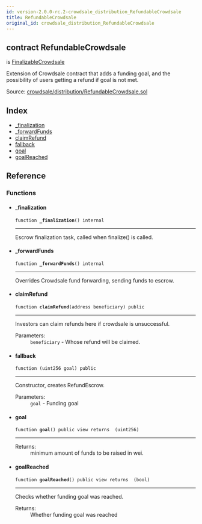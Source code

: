 ```yaml
---
id: version-2.0.0-rc.2-crowdsale_distribution_RefundableCrowdsale
title: RefundableCrowdsale
original_id: crowdsale_distribution_RefundableCrowdsale
---
```


<div class="contract-doc"><div class="contract"><h2 class="contract-header"><span class="contract-kind">contract</span> RefundableCrowdsale</h2><p class="base-contracts"><span>is</span> <a href="crowdsale_distribution_FinalizableCrowdsale.html">FinalizableCrowdsale</a></p><p class="description">Extension of Crowdsale contract that adds a funding goal, and the possibility of users getting a refund if goal is not met.</p><div class="source">Source: <a href="https://github.com/OpenZeppelin/zeppelin-solidity/blob/v2.0.0-rc.2/contracts/crowdsale/distribution/RefundableCrowdsale.sol" target="_blank">crowdsale/distribution/RefundableCrowdsale.sol</a></div></div><div class="index"><h2>Index</h2><ul><li><a href="crowdsale_distribution_RefundableCrowdsale.html#_finalization">_finalization</a></li><li><a href="crowdsale_distribution_RefundableCrowdsale.html#_forwardFunds">_forwardFunds</a></li><li><a href="crowdsale_distribution_RefundableCrowdsale.html#claimRefund">claimRefund</a></li><li><a href="crowdsale_distribution_RefundableCrowdsale.html#">fallback</a></li><li><a href="crowdsale_distribution_RefundableCrowdsale.html#goal">goal</a></li><li><a href="crowdsale_distribution_RefundableCrowdsale.html#goalReached">goalReached</a></li></ul></div><div class="reference"><h2>Reference</h2><div class="functions"><h3>Functions</h3><ul><li><div class="item function"><span id="_finalization" class="anchor-marker"></span><h4 class="name">_finalization</h4><div class="body"><code class="signature">function <strong>_finalization</strong><span>() </span><span>internal </span></code><hr/><div class="description"><p>Escrow finalization task, called when finalize() is called.</p></div></div></div></li><li><div class="item function"><span id="_forwardFunds" class="anchor-marker"></span><h4 class="name">_forwardFunds</h4><div class="body"><code class="signature">function <strong>_forwardFunds</strong><span>() </span><span>internal </span></code><hr/><div class="description"><p>Overrides Crowdsale fund forwarding, sending funds to escrow.</p></div></div></div></li><li><div class="item function"><span id="claimRefund" class="anchor-marker"></span><h4 class="name">claimRefund</h4><div class="body"><code class="signature">function <strong>claimRefund</strong><span>(address beneficiary) </span><span>public </span></code><hr/><div class="description"><p>Investors can claim refunds here if crowdsale is unsuccessful.</p></div><dl><dt><span class="label-parameters">Parameters:</span></dt><dd><div><code>beneficiary</code> - Whose refund will be claimed.</div></dd></dl></div></div></li><li><div class="item function"><span id="fallback" class="anchor-marker"></span><h4 class="name">fallback</h4><div class="body"><code class="signature">function <strong></strong><span>(uint256 goal) </span><span>public </span></code><hr/><div class="description"><p>Constructor, creates RefundEscrow.</p></div><dl><dt><span class="label-parameters">Parameters:</span></dt><dd><div><code>goal</code> - Funding goal</div></dd></dl></div></div></li><li><div class="item function"><span id="goal" class="anchor-marker"></span><h4 class="name">goal</h4><div class="body"><code class="signature">function <strong>goal</strong><span>() </span><span>public </span><span>view </span><span>returns  (uint256) </span></code><hr/><dl><dt><span class="label-return">Returns:</span></dt><dd>minimum amount of funds to be raised in wei.</dd></dl></div></div></li><li><div class="item function"><span id="goalReached" class="anchor-marker"></span><h4 class="name">goalReached</h4><div class="body"><code class="signature">function <strong>goalReached</strong><span>() </span><span>public </span><span>view </span><span>returns  (bool) </span></code><hr/><div class="description"><p>Checks whether funding goal was reached.</p></div><dl><dt><span class="label-return">Returns:</span></dt><dd>Whether funding goal was reached</dd></dl></div></div></li></ul></div></div></div>
